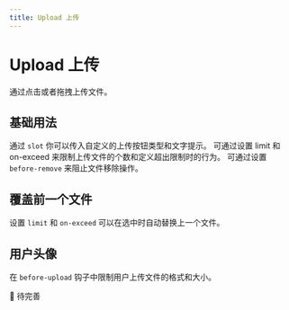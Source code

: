 ```yaml
---
title: Upload 上传
---
```


# Upload 上传

通过点击或者拖拽上传文件。

## 基础用法

通过 `slot` 你可以传入自定义的上传按钮类型和文字提示。 可通过设置 limit 和 on-exceed 来限制上传文件的个数和定义超出限制时的行为。 可通过设置 `before-remove` 来阻止文件移除操作。

<preview path="./def" />

## 覆盖前一个文件

设置 `limit` 和 `on-exceed` 可以在选中时自动替换上一个文件。

<preview path="./coverUpload" />

## 用户头像

在 `before-upload` 钩子中限制用户上传文件的格式和大小。

🚧 待完善